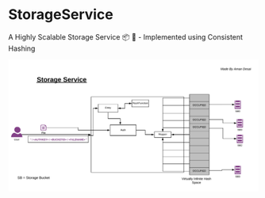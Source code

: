 # StorageService
A Highly Scalable Storage Service 📦 🚀 - Implemented using Consistent Hashing

![](Docs/StorageService.png)